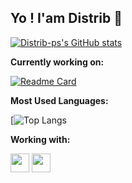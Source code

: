 ## **Yo ! I'am Distrib 👀**

[![Distrib-ps's GitHub stats](https://github-readme-stats.vercel.app/api?username=Distrib-ps&show_icons=true&theme=dracula)](https://github.com/Distrib-ps/)

**Currently working on:**

[![Readme Card](https://github-readme-stats.vercel.app/api/pin/?username=Distrib-ps&repo=pokemon-showdown)](https://github.com/smogon/pokemon-showdown)

**Most Used Languages:**

[![Top Langs](https://github-readme-stats.vercel.app/api/top-langs/?username=Distrib-ps)


**Working with:**

<img src="https://framalibre.org/sites/default/files/leslogos/Visual_Studio_Code_1.18_icon.png" width=30> <img src="https://image.flaticon.com/icons/png/512/25/25231.png" width=30>
